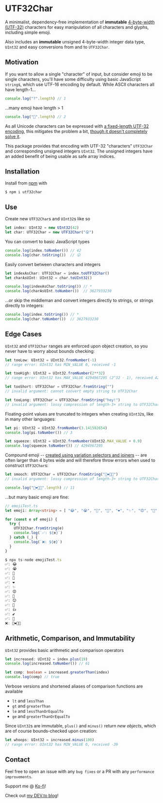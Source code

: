 # UTF32Char

A minimalist, dependency-free implementation of **immutable** [4-byte-width (UTF-32)](https://en.wikipedia.org/wiki/UTF-32) characters for easy manipulation of all characters and glyphs, including simple emoji.

Also includes an **immutable** unsigned 4-byte-width integer data type, `UInt32` and easy conversions from and to `UTF32Char`.

## Motivation

If you want to allow a single "character" of input, but consider emoji to be single characters, you'll have some difficulty using basic JavaScript `string`s, which use UTF-16 encoding by default. While ASCII characters all have length-1...

```ts
console.log("?".length) // 1
```

...many emoji have length > 1

```ts
console.log("💩".length) // 2
```

As all Unicode characters can be expressed with [a fixed-length UTF-32 encoding](https://en.wikipedia.org/wiki/UTF-32), this mitigates the problem a bit, [though it doesn't completely solve it](https://blog.jonnew.com/posts/poo-dot-length-equals-two).

This package provides that encoding with UTF-32 "characters" `UTF32Char` and corresponding unsigned integers `UInt32`. The unsigned integers have an added benefit of being usable as safe array indices.

## Installation

Install from [npm](https://www.npmjs.com/package/utf32char) with

`$ npm i utf32char`

## Use

Create new `UTF32Char`s and `UInt32`s like so

```ts
let index: UInt32 = new UInt32(42)
let char: UTF32Char = new UTF32Char("😮")
```

You can convert to basic JavaScript types

```ts
console.log(index.toNumber()) // 42
console.log(char.toString())  // 😮
```

Easily convert between characters and integers

```ts
let indexAsChar: UTF32Char = index.toUTF32Char()
let charAsUInt: UInt32 = char.toUInt32()

console.log(indexAsChar.toString()) // *
console.log(charAsUInt.toNumber())  // 3627933230
```

...or skip the middleman and convert integers directly to strings, or strings directly to integers:

```ts
console.log(index.toString()) // *
console.log(char.toNumber())  // 3627933230
```

## Edge Cases

`UInt32` and `UTF32Char` ranges are enforced upon object creation, so you never have to worry about bounds checking:

```ts
let tooLow: UInt32 = UInt32.fromNumber(-1)
// range error: UInt32 has MIN_VALUE 0, received -1

let tooHigh: UInt32 = UInt32.fromNumber(2**32)
// range error: UInt32 has MAX_VALUE 4294967295 (2^32 - 1), received 4294967296

let tooShort: UTF32Char = UTF32Char.fromString("")
// invalid argument: cannot convert empty string to UTF32Char

let tooLong: UTF32Char = UTF32Char.fromString("hey!")
// invalid argument: lossy compression of length-3+ string to UTF32Char
```

Floating-point values are truncated to integers when creating `UInt32`s, like in many other languages:

```ts
let pi: UInt32 = UInt32.fromNumber(3.141592654)
console.log(pi.toNumber()) // 3

let squeeze: UInt32 = UInt32.fromNumber(UInt32.MAX_VALUE + 0.9)
console.log(squeeze.toNumber()) // 4294967295
```

Compound emoji -- [created using variation selectors and joiners](https://blog.jonnew.com/posts/poo-dot-length-equals-two) -- are often larger than 4 bytes wide and will therefore throw errors when used to construct `UTF32Char`s:

```ts
let smooch: UTF32Char = UTF32Char.fromString("👩‍❤️‍💋‍👩")
// invalid argument: lossy compression of length-3+ string to UTF32Char

console.log("👩‍❤️‍💋‍👩".length) // 11
```

...but many basic emoji are fine:

```ts
// emojiTest.ts
let emoji: Array<string> = [ "😂", "😭", "🥺", "🤣", "❤️", "✨", "😍", "🙏", "😊", "🥰", "👍", "💕", "🤔", "👩‍❤️‍💋‍👩" ]

for (const e of emoji) {
  try {
    UTF32Char.fromString(e)
    console.log(`✅: ${e}`)
  } catch (_) {
    console.log(`❌: ${e}`)
  }
}
```

```ts
$ npx ts-node emojiTest.ts
✅: 😂
✅: 😭
✅: 🥺
✅: 🤣
✅: ❤️
✅: ✨
✅: 😍
✅: 🙏
✅: 😊
✅: 🥰
✅: 👍
✅: 💕
✅: 🤔
❌: 👩‍❤️‍💋‍👩
```

## Arithmetic, Comparison, and Immutability

`UInt32` provides basic arithmetic and comparison operators

```ts
let increased: UInt32 = index.plus(19)
console.log(increased.toNumber()) // 61

let comp: boolean = increased.greaterThan(index)
console.log(comp) // true
```

Verbose versions and shortened aliases of comparison functions are available

- `lt` and `lessThan`
- `gt` and `greaterThan`
- `le` and `lessThanOrEqualTo`
- `ge` and `greaterThanOrEqualTo`

Since `UInt32`s are immutable, `plus()` and `minus()` return _new objects_, which are of course bounds-checked upon creation:

```ts
let whoops: UInt32 = increased.minus(100)
// range error: UInt32 has MIN_VALUE 0, received -39
```

## Contact

Feel free to open an issue with any `bug fixes` or a PR with any `performance improvements`.

Support me @ [Ko-fi](https://ko-fi.com/awwsmm)!

Check out [my DEV.to blog](https://dev.to/awwsmm)!
